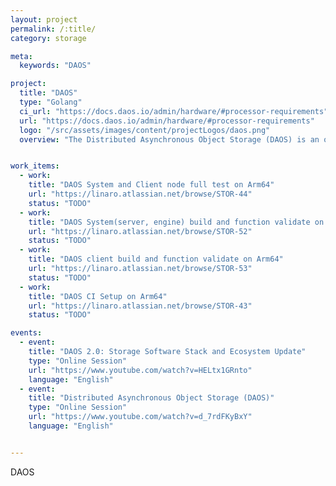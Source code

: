 ```yaml
---
layout: project
permalink: /:title/
category: storage

meta:
  keywords: "DAOS"

project:
  title: "DAOS"
  type: "Golang"
  ci_url: "https://docs.daos.io/admin/hardware/#processor-requirements"
  url: "https://docs.daos.io/admin/hardware/#processor-requirements"
  logo: "/src/assets/images/content/projectLogos/daos.png"
  overview: "The Distributed Asynchronous Object Storage (DAOS) is an open-source object store designed from the ground up for massively distributed Non Volatile Memory (NVM). DAOS takes advantage of next-generation NVM technology, like Intel© Optane™ Persistent Memory and NVM express (NVMe), while presenting a key-value storage interface on top of commodity hardware that provides features, such as transactional non-blocking I/O, advanced data protection with self-healing, end-to-end data integrity, fine-grained data control, and elastic storage, to optimize performance and cost."


work_items:
  - work:
    title: "DAOS System and Client node full test on Arm64"
    url: "https://linaro.atlassian.net/browse/STOR-44"
    status: "TODO"
  - work:
    title: "DAOS System(server, engine) build and function validate on Arm64"
    url: "https://linaro.atlassian.net/browse/STOR-52"
    status: "TODO"
  - work:
    title: "DAOS client build and function validate on Arm64"
    url: "https://linaro.atlassian.net/browse/STOR-53"
    status: "TODO"
  - work:
    title: "DAOS CI Setup on Arm64"
    url: "https://linaro.atlassian.net/browse/STOR-43"
    status: "TODO"

events:
  - event:
    title: "DAOS 2.0: Storage Software Stack and Ecosystem Update"
    type: "Online Session"
    url: "https://www.youtube.com/watch?v=HELtx1GRnto"
    language: "English"
  - event:
    title: "Distributed Asynchronous Object Storage (DAOS)"
    type: "Online Session"
    url: "https://www.youtube.com/watch?v=d_7rdFKyBxY"
    language: "English"


---
```


<p>DAOS</p>
